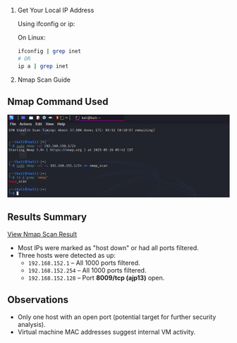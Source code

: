 1. Get Your Local IP Address

   Using ifconfig or ip:

   On Linux:	

   ```bash
   ifconfig | grep inet
   # OR
   ip a | grep inet
   ```
2. Nmap Scan Guide

## Nmap Command Used
![Nmap Command](screenshots/nmap_scan_code.png)

## Results Summary
[View Nmap Scan Result](nmap_scan_result.txt)
- Most IPs were marked as "host down" or had all ports filtered.
- Three hosts were detected as up:
  - `192.168.152.1` – All 1000 ports filtered.
  - `192.168.152.254` – All 1000 ports filtered.
  - `192.168.152.128` – Port **8009/tcp (ajp13)** open.

## Observations
- Only one host with an open port (potential target for further security analysis).
- Virtual machine MAC addresses suggest internal VM activity.
